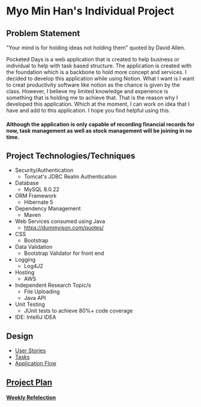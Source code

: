# Myo Min Han's Individual Project

## Problem Statement
"Your mind is for holding ideas not holding them" quoted by David Allen. 

Pocketed Days is a web application that is created to help business or individual to help with task based structure. The application is created with the foundation which is a backbone to hold more concept and services.
I decided to develop this application while using Notion. What I want is I want to creat productivity software like notion as the chance is given by the class. However, I believe my limited knowledge and experience is something that is holding me to achieve that. That is the reason why I developed this application. Which at the moment, I can work on idea that I have and add to this application. I hope you find helpful using this.

#### Although the application is only capable of recording financial records for now, task management as well as stock management will be joining in no time.

## Project Technologies/Techniques
* Security/Authentication
    * Tomcat's JDBC Realm Authentication
* Database
    * MySQL 8.0.22
* ORM Framework
    * Hibernate 5
* Dependency Management
    * Maven
* Web Services consumed using Java
    * https://dummyjson.com/quotes/
* CSS
    * Bootstrap
* Data Validation
    * Bootstrap Validator for front end
* Logging
    * Log4J2
* Hosting
    * AWS
* Independent Research Topic/s
    * File Uploading
    * Java API
* Unit Testing 
    * JUnit tests to achieve 80%+ code coverage
* IDE: IntelliJ IDEA

## Design
* [User Stories](Documents/userStories.md)
* [Tasks](Documents/tasks.md)
* [Application Flow](Documents/applicationFlow.md)

## [Project Plan](Documents/projectPlan.md)
#### [Weekly Refelection](Documents/weeklyReflection.md)